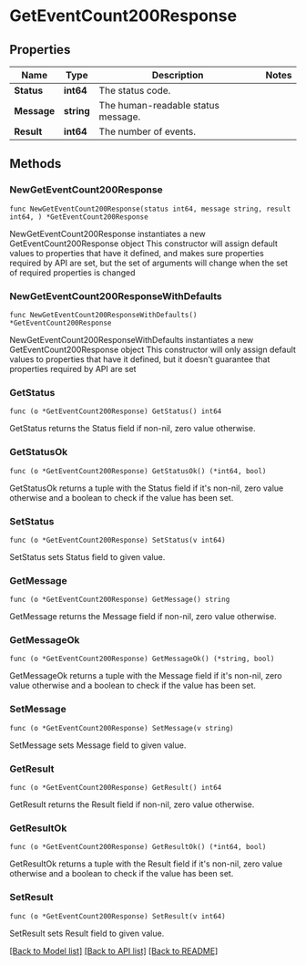 # GetEventCount200Response

## Properties

Name | Type | Description | Notes
------------ | ------------- | ------------- | -------------
**Status** | **int64** | The status code. | 
**Message** | **string** | The human-readable status message. | 
**Result** | **int64** | The number of events. | 

## Methods

### NewGetEventCount200Response

`func NewGetEventCount200Response(status int64, message string, result int64, ) *GetEventCount200Response`

NewGetEventCount200Response instantiates a new GetEventCount200Response object
This constructor will assign default values to properties that have it defined,
and makes sure properties required by API are set, but the set of arguments
will change when the set of required properties is changed

### NewGetEventCount200ResponseWithDefaults

`func NewGetEventCount200ResponseWithDefaults() *GetEventCount200Response`

NewGetEventCount200ResponseWithDefaults instantiates a new GetEventCount200Response object
This constructor will only assign default values to properties that have it defined,
but it doesn't guarantee that properties required by API are set

### GetStatus

`func (o *GetEventCount200Response) GetStatus() int64`

GetStatus returns the Status field if non-nil, zero value otherwise.

### GetStatusOk

`func (o *GetEventCount200Response) GetStatusOk() (*int64, bool)`

GetStatusOk returns a tuple with the Status field if it's non-nil, zero value otherwise
and a boolean to check if the value has been set.

### SetStatus

`func (o *GetEventCount200Response) SetStatus(v int64)`

SetStatus sets Status field to given value.


### GetMessage

`func (o *GetEventCount200Response) GetMessage() string`

GetMessage returns the Message field if non-nil, zero value otherwise.

### GetMessageOk

`func (o *GetEventCount200Response) GetMessageOk() (*string, bool)`

GetMessageOk returns a tuple with the Message field if it's non-nil, zero value otherwise
and a boolean to check if the value has been set.

### SetMessage

`func (o *GetEventCount200Response) SetMessage(v string)`

SetMessage sets Message field to given value.


### GetResult

`func (o *GetEventCount200Response) GetResult() int64`

GetResult returns the Result field if non-nil, zero value otherwise.

### GetResultOk

`func (o *GetEventCount200Response) GetResultOk() (*int64, bool)`

GetResultOk returns a tuple with the Result field if it's non-nil, zero value otherwise
and a boolean to check if the value has been set.

### SetResult

`func (o *GetEventCount200Response) SetResult(v int64)`

SetResult sets Result field to given value.



[[Back to Model list]](../README.md#documentation-for-models) [[Back to API list]](../README.md#documentation-for-api-endpoints) [[Back to README]](../README.md)


